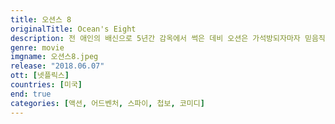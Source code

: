 ```yaml
---
title: 오션스 8
originalTitle: Ocean's Eight
description: 전 애인의 배신으로 5년간 감옥에서 썩은 데비 오션은 가석방되자마자 믿음직한 동료 루와 함께 새로운 작전을 계획한다. 그들의 목표는 바로 뉴욕 메트로폴리탄 박물관에서 열리는 미국 최대 패션 행사인 메트 갈라에 참석하는 톱스타 다프네의 목에 걸린 1천 5백억 원의 다이아몬드 목걸이, 투생을 훔치는 것. 패션 디자이너 로즈 바일부터 보석 전문가 아미타, 소매치기 콘스탄스와 해커 나인 볼까지, 전격 결성된 각 분야 전문가들이 마침내 실행에 나서는데...
genre: movie
imgname: 오션스8.jpeg
release: "2018.06.07"
ott: [넷플릭스]
countries: [미국]
end: true
categories: [액션, 어드벤처, 스파이, 첩보, 코미디]
---
```

